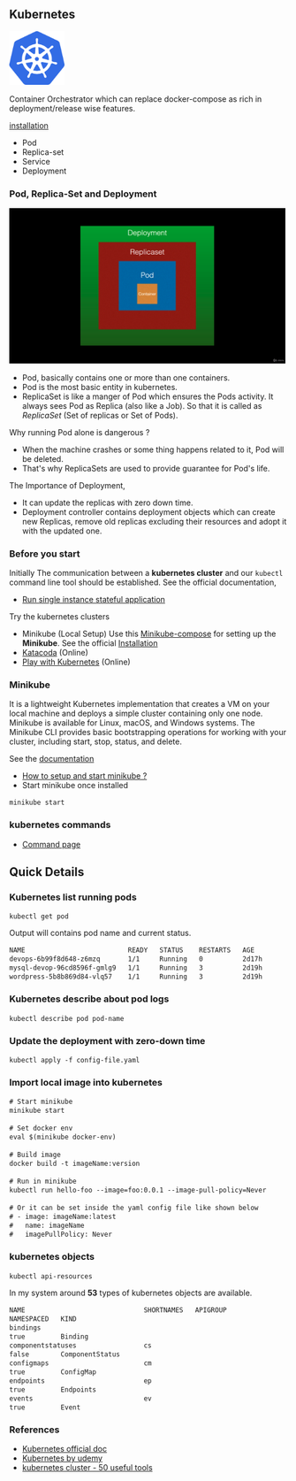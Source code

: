 ## Kubernetes

<img src="https://github.com/kubernetes/kubernetes/raw/master/logo/logo.png" width="100">

Container Orchestrator which can replace docker-compose as rich in deployment/release wise features. 

[installation](https://kubernetes.io/docs/tasks/tools/install-kubectl/#install-kubectl)

- Pod
- Replica-set
- Service
- Deployment


### Pod, Replica-Set and Deployment

<img src="https://github.com/Bhanuchander210/docker-tutorial/raw/master/assets/img/replicaset.png" width="500">

- Pod, basically contains one or more than one containers.
- Pod is the most basic entity in kubernetes.
- ReplicaSet is like a manger of Pod which ensures the Pods activity. It always sees Pod as Replica (also like a Job). So that
 it is called as *ReplicaSet* (Set of replicas or Set of Pods).
 
 Why running Pod alone is dangerous ?
 
 - When the machine crashes or some thing happens related to it, Pod will be deleted.
 - That's why ReplicaSets are used to provide guarantee for Pod's life.   
 
The Importance of Deployment,

- It can update the replicas with zero down time.
- Deployment controller contains deployment objects which can create new Replicas, remove old replicas excluding their resources and adopt it with the updated one.

### Before you start

Initially The communication between a **kubernetes cluster** and our `kubectl` command line tool should be established.
See the official documentation,
 
 - [Run single instance stateful application](https://kubernetes.io/docs/tasks/run-application/run-single-instance-stateful-application/#before-you-begin)

Try the kubernetes clusters

- Minikube (Local Setup)
    Use this [Minikube-compose](/09-Container_Orchestration/kubernetes/minikube_comp) for setting up the **Minikube**.
    See the official [Installation](https://kubernetes.io/docs/tasks/tools/install-kubectl/)
- [Katacoda](https://www.katacoda.com/courses/kubernetes/playground) (Online)
- [Play with Kubernetes](http://labs.play-with-k8s.com/) (Online)

### Minikube

It is a lightweight Kubernetes implementation that creates a VM on your local machine and deploys 
a simple cluster containing only one node. Minikube is available for Linux, macOS, and Windows systems. 
The Minikube CLI provides basic bootstrapping operations for working with your cluster, including start,
stop, status, and delete.

See the [documentation](https://kubernetes.io/docs/tutorials/kubernetes-basics/create-cluster/cluster-intro/)


- [How to setup and start minikube ?](https://kubernetes.io/docs/tasks/tools/install-minikube/)
- Start minikube once installed

```commandline
minikube start
```

### kubernetes commands

- [Command page](https://kubernetes.io/docs/reference/generated/kubectl/kubectl-commands)


## Quick Details

### Kubernetes list running pods

```commandline
kubectl get pod
```
Output will contains pod name and current status.

```text
NAME                          READY   STATUS    RESTARTS   AGE
devops-6b99f8d648-z6mzq       1/1     Running   0          2d17h
mysql-devop-96cd8596f-gmlg9   1/1     Running   3          2d19h
wordpress-5b8b869d84-vlq57    1/1     Running   3          2d19h
```

### Kubernetes describe about pod logs

```commandline
kubectl describe pod pod-name
```

### Update the deployment with zero-down time

```commandline
kubectl apply -f config-file.yaml
```

### Import local image into kubernetes

```commandline
# Start minikube
minikube start

# Set docker env
eval $(minikube docker-env)

# Build image
docker build -t imageName:version

# Run in minikube
kubectl run hello-foo --image=foo:0.0.1 --image-pull-policy=Never

# Or it can be set inside the yaml config file like shown below
# - image: imageName:latest
#   name: imageName
#   imagePullPolicy: Never
```

### kubernetes objects

```commandline
kubectl api-resources
```

In my system around **53** types of kubernetes objects are available.

```text
NAME                              SHORTNAMES   APIGROUP                       NAMESPACED   KIND
bindings                                                                      true         Binding
componentstatuses                 cs                                          false        ComponentStatus
configmaps                        cm                                          true         ConfigMap
endpoints                         ep                                          true         Endpoints
events                            ev                                          true         Event
``` 

### References

- [Kubernetes official doc](https://kubernetes.io/docs/home/)
- [Kubernetes by udemy](https://www.udemy.com/kubernetes-docker)
- [kubernetes cluster - 50 useful tools](https://caylent.com/50-useful-kubernetes-tools/)